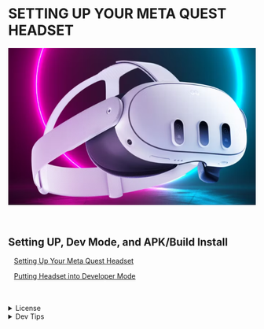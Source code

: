 # SETTING UP YOUR META QUEST HEADSET
![Meta3HD.png](Meta3HD.png)

<br>


## Setting UP, Dev Mode, and APK/Build Install
<!-- TOC -->

<kbd></kbd> &nbsp;&nbsp; [Setting Up Your Meta Quest Headset](SettingUpMetaHD) <br>

<kbd></kbd> &nbsp;&nbsp; [Putting Headset into Developer Mode](DevMode) <br>



<!-- TOC -->
<br>
<br>

<!-- LICENSE -->
</details>
<details><summary>License</summary>
Distributed under the MIT License. See `LICENSE` for more information: [link](LICENSE).
</details>

</details>
<details><summary>Dev Tips</summary>
Marc Aubanel gave me base template.
</details>


